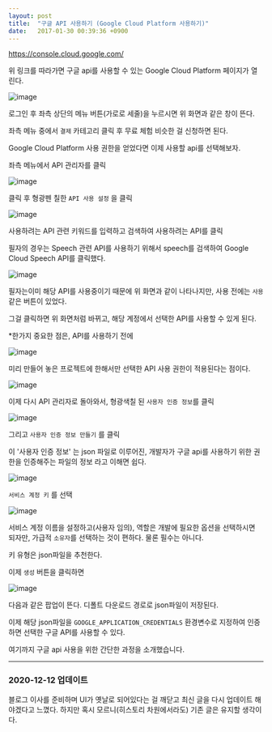 ```yaml
---
layout: post
title:  "구글 API 사용하기 (Google Cloud Platform 사용하기)"
date:   2017-01-30 00:39:36 +0900
---
```


https://console.cloud.google.com/

위 링크를 따라가면 구글 api를 사용할 수 있는 Google Cloud Platform 페이지가 열린다.

![image](https://user-images.githubusercontent.com/13210889/101986432-2914ea00-3cd1-11eb-9555-90a4db4ab4ee.png)

로그인 후 좌측 상단의 메뉴 버튼(가로로 세줄)을 누르시면 위 화면과 같은 창이 뜬다.

좌측 메뉴 중에서 `결제` 카테고리 클릭 후 무료 체험 비슷한 걸 신청하면 된다.

Google Cloud Platform 사용 권한을 얻었다면 이제 사용할 api를 선택해보자.

좌측 메뉴에서 API 관리자를 클릭

![image](https://user-images.githubusercontent.com/13210889/101986483-65e0e100-3cd1-11eb-9830-fbcb024764f7.png)

클릭 후 형광펜 칠한 `API 사용 설정` 을 클릭

![image](https://user-images.githubusercontent.com/13210889/101986497-73966680-3cd1-11eb-95e6-dc9ba916e074.png)

사용하려는 API 관련 키워드를 입력하고 검색하여 사용하려는 API를 클릭

필자의 경우는 Speech 관련 API를 사용하기 위해서 speech를 검색하여 Google Cloud Speech API를 클릭했다.

![image](https://user-images.githubusercontent.com/13210889/101986520-96287f80-3cd1-11eb-9b09-eb20a8f0e763.png)

필자는이미 해당 API를 사용중이기 때문에 위 화면과 같이 나타나지만, 사용 전에는 `사용` 같은 버튼이 있었다.

그걸 클릭하면 위 화면처럼 바뀌고, 해당 계정에서 선택한 API를 사용할 수 있게 된다.

*한가지 중요한 점은, API를 사용하기 전에

![image](https://user-images.githubusercontent.com/13210889/101986541-ba845c00-3cd1-11eb-9856-06478a664d48.png)

미리 만들어 놓은 프로젝트에 한해서만 선택한 API 사용 권한이 적용된다는 점이다.

![image](https://user-images.githubusercontent.com/13210889/101986575-f3243580-3cd1-11eb-8eb9-c0a62cdce64f.png)

이제 다시 API 관리자로 돌아와서, 형광색칠 된 `사용자 인증 정보`를 클릭

![image](https://user-images.githubusercontent.com/13210889/101986585-046d4200-3cd2-11eb-9b5e-5a06c60a6a51.png)

그리고 `사용자 인증 정보 만들기` 를 클릭

이 '사용자 인증 정보' 는 json 파일로 이루어진, 개발자가 구글 api를 사용하기 위한 권한을 인증해주는 파일의 정보 라고 이해면 쉽다.

![image](https://user-images.githubusercontent.com/13210889/101986601-1ea72000-3cd2-11eb-8d61-f08607471307.png)

`서비스 계정 키` 를 선택

![image](https://user-images.githubusercontent.com/13210889/101986606-2961b500-3cd2-11eb-86f7-c96337d15277.png)

서비스 계정 이름을 설정하고(사용자 임의), 역할은 개발에 필요한 옵션을 선택하시면 되자만, 가급적 `소유자`를 선택하는 것이 편하다. 물론 필수는 아니다.

키 유형은 json파일을 추천한다. 

이제 `생성` 버튼을 클릭하면

![image](https://user-images.githubusercontent.com/13210889/101986648-662dac00-3cd2-11eb-9c75-62e45e39dc41.png)

다음과 같은 팝업이 뜬다. 디폴트 다운로드 경로로 json파일이 저장된다. 

이제 해당 json파일을 `GOOGLE_APPLICATION_CREDENTIALS` 환경변수로 지정하여 인증하면 선택한 구글 API를 사용할 수 있다.

여기까지 구글 api 사용을 위한 간단한 과정을 소개했습니다.

-----

### 2020-12-12 업데이트
블로그 이사를 준비하며 UI가 옛날로 되어있다는 걸 깨닫고 최신 글을 다시 업데이트 해야겠다고 느꼈다. 하지만 혹시 모르니(히스토리 차원에서라도) 기존 글은 유지할 생각이다.

